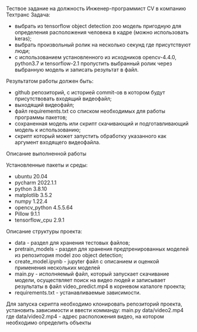 Тествое задание на должность Инженер-программист CV в компанию Техтранс
Задача:
- выбрать из tensorflow object detection zoo модель пригодную для определения расположения человека в кадре (можно использовать keras);
- выбрать произвольный ролик на несколько секунд где присутствуют люди;
- с использованием установленного из исходников opencv-4.4.0, python3.7 и tensorflow-2.1 пропустить выбранный ролик через выбранную модель и записать результат в файл.

Результатом работы должен быть:
- github репозиторий, с историей commit-ов в котором будут присутствовать входящий видеофайл;
- выходящий видеофайл; 
- файл requirements.txt со списком необходимых для работы программы пакетов;
- сохраненная модель или скрипт скачивающий и подготавливающий модель к использованию; 
- скрипт который может запустить обработку указанного как аргумент входящего видеофайла.

Описание выполненной работы

Установленные пакеты и среды:
- ubuntu 20.04
- pycharm 2022.1.1
- python 3.8.10
- matplotlib 3.5.2
- numpy 1.22.4
- opencv_python 4.5.5.64
- Pillow 9.1.1
- tensorflow_cpu 2.9.1

Описание структуры проекта:
- data - раздел для хранения тестовых файлов;
- pretrain_models - раздел для хранения предтренированных моделей из репозитория model zoo object detection;
- create_model.ipynb - jupyter файл с описанием и оценкой применения нескольких моделей
- main.py - исполняемый файл, который запускает скачивание модели, осуществляет поиск на видео людей и записывает результаты в файл video_predict.mp4 в корневом каталоге проекта;
- requirements.txt - устанавливаемые зависимости.

Для запуска скрипта необходимо клонировать репозиторий проекта, установить зависимости и ввести комманду: 
main.py data/video2.mp4
где data/video2.mp4 - адрес расположения видео, на котором необходимо определить объекты
